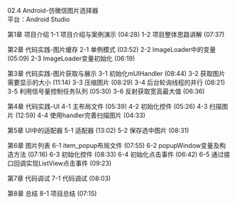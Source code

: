 02.4 Android-仿微信图片选择器\
平台：Android Studio


第1章 项目介绍
1-1 项目介绍与案例演示 (04:28)
1-2 项目整体思路讲解 (07:37)

第2章 代码实践-图片缓存
2-1 单例模式 (03:52)
2-2 ImageLoader中的变量 (05:09)
2-3 ImageLoader变量初始化 (06:19)

第3章 代码实践-图片获取与展示
3-1 初始化mUIHandler (08:44)
3-2 获取图片需要显示的大小 (11:14)
3-3 压缩图片 (08:29)
3-4 后台轮询线程的并行 (08:21)
3-5 利用信号量控制任务队列 (05:30)
3-6 反射获取宽高最大值 (06:36)

第4章 代码实践-UI
4-1 主布局文件 (05:39)
4-2 初始化控件 (05:26)
4-3 扫描图片 (12:59)
4-4 使用handler完善扫描图片 (04:33)

第5章 UI中的适配器
5-1 适配器 (13:02)
5-2 保存选中图片 (08:31)

第6章 图片列表
6-1 item_popup布局文件 (07:55)
6-2 popupWindow变量及构造方法 (07:16)
6-3 初始化控件 (08:33)
6-4 初始化点击事件 (06:42)
6-5 通过接口回调实现ListView点击事件 (09:23)

第7章 代码调试
7-1 代码调试 (08:03)

第8章 总结
8-1 项目总结 (07:15)

